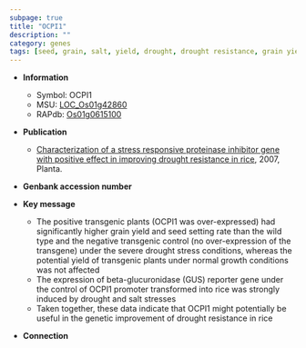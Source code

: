 ```yaml
---
subpage: true
title: "OCPI1"
description: ""
category: genes
tags: [seed, grain, salt, yield, drought, drought resistance, grain yield, salt stress, growth]
---
```


* **Information**  
    + Symbol: OCPI1  
    + MSU: [LOC_Os01g42860](http://rice.plantbiology.msu.edu/cgi-bin/ORF_infopage.cgi?orf=LOC_Os01g42860)  
    + RAPdb: [Os01g0615100](http://rapdb.dna.affrc.go.jp/viewer/gbrowse_details/irgsp1?name=Os01g0615100)  

* **Publication**  
    + [Characterization of a stress responsive proteinase inhibitor gene with positive effect in improving drought resistance in rice](http://www.ncbi.nlm.nih.gov/pubmed?term=Characterization+of+a+stress+responsive+proteinase+inhibitor+gene+with+positive+effect+in+improving+drought+resistance+in+rice%5BTitle%5D), 2007, Planta.

* **Genbank accession number**  

* **Key message**  
    + The positive transgenic plants (OCPI1 was over-expressed) had significantly higher grain yield and seed setting rate than the wild type and the negative transgenic control (no over-expression of the transgene) under the severe drought stress conditions, whereas the potential yield of transgenic plants under normal growth conditions was not affected
    + The expression of beta-glucuronidase (GUS) reporter gene under the control of OCPI1 promoter transformed into rice was strongly induced by drought and salt stresses
    + Taken together, these data indicate that OCPI1 might potentially be useful in the genetic improvement of drought resistance in rice

* **Connection**  



